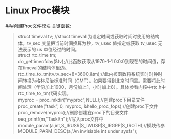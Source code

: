 # Linux Proc模块
###创建Proc文件模块
    关键函数:
> struct timeval tv;	//struct timeval 为设定时间或获取时间时使用的结构体，tv_sec 变量把当前时间换算为秒，tv_usec 值指定或获取 tv_usec 无法表示的 us 单位经过的时间。  
	struct rtc_time tm;  
	do_gettimeofday(&tv);//此函数获取从1970-1-1 0:0:0到现在的时间值，存在timeval的结构体里边。  
	rtc_time_to_tm(tv.tv_sec+8*3600,&tm);//此内核函数将系统实时时钟时间转换为格林尼治标准时间（GMT）。如果要得到北京时间需。需要将此时间处理（年份加上1900，月份加上1，小时加上8）。具体参看内核中rtc.h中rtc_time_to_tm代码实现。  
	myproc = proc_mkdir("myproc",NULL);//创建proc下目录文件  
	proc_create("task", 0, myproc, &hello_proc_fops);//创建proc下文件  
	proc_remove(myproc);//删除创建在proc下的目录文件  
	seq_printf(m,"Task!\n");//写入proc文件中  
	module_param(a,int,S_IRUSR|S_IWUSR|S_IRGRP|S_IROTH);//模块传参  
  MODULE_PARM_DESC(a,"An invisiable int under sysfs");

